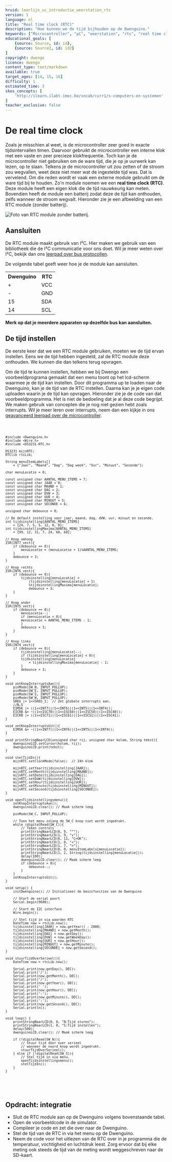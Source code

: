 ```yaml
---
hruid: leerlijn_uc_introductie_weerstation_rtc
version: 1
language: nl
title: "Real time clock (RTC)"
description: "Hoe kunnen we de tijd bijhouden op de Dwenguino."
keywords: ["Microcontroller", "µC", "weerstation", "rtc", "real time clock", "tijd"]
educational_goals: [
    {source: Source, id: id}, 
    {source: Source2, id: id2}
]
copyright: dwengo
licence: dwengo
content_type: text/markdown
available: true
target_ages: [14, 15, 16]
difficulty: 1
estimated_time: 3
skos_concepts: [
    'http://ilearn.ilabt.imec.be/vocab/curr1/s-computers-en-systemen'
]
teacher_exclusive: false
---
```


# De real time clock

Zoals je misschien al weet, is de microcontroller zeer goed in exacte tijdsintervallen timen. Daarvoor gebruikt de microcontroller een interne klok met een vaste en zeer precieze klokfrequentie. Toch kan je de microcontroller niet gebruiken om de ware tijd, die je op je uurwerk kan lezen, op te slaan. Telkens je de microcontroller uit zou zetten of de stroom zou wegvallen, weet deze niet meer wat de ingestelde tijd was. Dat is vervelend. Om die reden wordt er vaak een externe module gebruikt om de ware tijd bij te houden. Zo'n module noemen we een **real time clock (RTC)**. Deze module heeft een eigen klok die de tijd nauwkeurig kan meten. Bovendien heeft de module een batterij zodat deze de tijd kan onthouden, zelfs wanneer de stroom wegvalt. Hieronder zie je een afbeelding van een RTC module (zonder batterij).

![Foto van RTC module zonder batterij.](images/rtc.jpg)

## Aansluiten

De RTC module maakt gebruik van I²C. Hier maken we gebruik van een bibliotheek die de I²C communicatie voor ons doet. Wil je meer weten over I²C, bekijk dan ons [leerpad over bus protocollen](https://www.dwengo.org/learning-path.html?hruid=pc_leerlijn_bus_protocollen&language=nl&te=true&source_page=%2Fphysical_computing%2F&source_title=%20Physical%20computing#org-dwengo-pc-bus-protocollen-introductie;nl;1).

De volgende tabel geeft weer hoe je de module kan aansluiten.

<table>
    <tr>
        <th>Dwenguino</th>
        <th>RTC</th>
    </tr>
    <tr>
        <td>+</td>
        <td>VCC</td>
    </tr>
    <tr>
        <td>-</td>
        <td>GND</td>
    </tr>
    <tr>
        <td>15</td>
        <td>SDA</td>
    </tr>
    <tr>
        <td>14</td>
        <td>SCL</td>
    </tr>
</table>

**Merk op dat je meerdere apparaten op dezelfde bus kan aansluiten.**

## De tijd instellen

De eerste keer dat we een RTC module gebruiken, moeten we de tijd ervan instellen. Eens we de tijd hebben ingesteld, zal de RTC module deze onthouden. We kunnen die dan telkens terug opvragen.

Om de tijd te kunnen instellen, hebben we bij Dwengo een voorbeeldprograma gemaakt dat een menu toont op het lcd-scherm waarmee je de tijd kan instellen. Door dit programma up te loaden naar de Dwenguino, kan je de tijd van de RTC instellen. Daarna kan je je eigen code uploaden waarin je de tijd kan opvragen. Hieronder zie je de code van dat voorbeeldprogramma. Het is niet de bedoeling dat je al deze code begrijpt. We maken gebruik van concepten die je nog niet gezien hebt zoals interrupts. Wil je meer leren over interrupts, neem dan een kijkje in ons [geavanceerd leerpad over de microcontroller](https://www.dwengo.org/learning-path.html?hruid=pc_leerlijn_g4&language=nl&te=true&source_page=%2Fphysical_computing%2F&source_title=%20Physical%20computing#pc_micro_tei;nl;3).

<div class="dwengo-content dwengo-code-simulator">
    <pre>
<code class="language-cpp" data-filename="filename.cpp">

    #include <Dwenguino.h>
    #include <Wire.h>
    #include <DS3231-RTC.h>

    DS3231 mijnRTC;
    RTClib rtcLib;

    String menuItemLabels[]
        = {"Jaar", "Maand", "Dag", "Dag week", "Uur", "Minuut", "Seconde"};

    char menuLocatie = 0;

    const unsigned char AANTAL_MENU_ITEMS = 7;
    const unsigned char JAAR = 0;
    const unsigned char MAAND = 1;
    const unsigned char DAG = 2;
    const unsigned char DVW = 3;
    const unsigned char UUR = 4;
    const unsigned char MINUUT = 5;
    const unsigned char SECONDE = 6;

    unsigned char debounce = 0;

    // De default instelling voor jaar, maand, dag, dVW, uur, minuut en seconde.
    int tijdsinstelling[AANTAL_MENU_ITEMS]
        = {24, 7, 5, 5, 12, 0, 0};
    int tijdsinstellingMaxima[AANTAL_MENU_ITEMS]
        = {99, 12, 31, 7, 24, 60, 60};

    // Knop omhoog
    ISR(INT7_vect){
        if (debounce == 0){
            menuLocatie = (menuLocatie + 1)%AANTAL_MENU_ITEMS;
        }
        debounce = 3;
    }

    // Knop rechts
    ISR(INT6_vect){
        if (debounce == 0){
            tijdsinstelling[menuLocatie] =
                (tijdsinstelling[menuLocatie] + 1)
                %tijdsinstellingMaxima[menuLocatie];
                debounce = 3;
        }
    }

    // Knop onder
    ISR(INT5_vect){
        if (debounce == 0){
            menuLocatie--;
            if (menuLocatie < 0){
            menuLocatie = AANTAL_MENU_ITEMS - 1;
            }
            debounce = 3;
        }
    }

    // Knop links
    ISR(INT4_vect){
        if (debounce == 0){
            tijdsinstelling[menuLocatie]--;
            if (tijdsinstelling[menuLocatie] < 0){
            tijdsinstelling[menuLocatie] 
                = tijdsinstellingMaxima[menuLocatie] - 1;
            }
            debounce = 3;
        }
    }

    void zetKnopInterruptsAan(){
        pinMode(SW_N, INPUT_PULLUP);
        pinMode(SW_E, INPUT_PULLUP);
        pinMode(SW_S, INPUT_PULLUP);
        pinMode(SW_W, INPUT_PULLUP);
        SREG |= 1<<SREG_I;  // Zet globale interrupts aan.
        //N,S
        EIMSK |= ((1<<INT7)|(1<<INT6)|(1<<INT5)|(1<<INT4));
        EICRB &= ~((1<<ISC70)|(1<<ISC60)|(1<<ISC50)|(1<<ISC40));
        EICRB |= ((1<<ISC71)|(1<<ISC61)|(1<<ISC51))|(1<<ISC41);
    }

    void zetKnopInterruptsUit(){
        EIMSK &= ~((1<<INT7)|(1<<INT6)|(1<<INT5)|(1<<INT4));
    }

    void printStringNaarLCD(unsigned char rij, unsigned char kolom, String tekst){
        dwenguinoLCD.setCursor(kolom, rij);
        dwenguinoLCD.print(tekst);
    }

    void stelTijdIn(){
        mijnRTC.setClockMode(false);  // 24h klok

        mijnRTC.setYear(tijdsinstelling[JAAR]);
        mijnRTC.setMonth(tijdsinstelling[MAAND]);
        mijnRTC.setDate(tijdsinstelling[DAG]);
        mijnRTC.setDoW(tijdsinstelling[DVW]);
        mijnRTC.setHour(tijdsinstelling[UUR]);
        mijnRTC.setMinute(tijdsinstelling[MINUUT]);
        mijnRTC.setSecond(tijdsinstelling[SECONDE]);
    }

    void openTijdsinstellingsmenu(){
        zetKnopInterruptsAan();
        dwenguinoLCD.clear(); // Maak scherm leeg

        pinMode(SW_C, INPUT_PULLUP);

        // Toon het menu zolang de SW_C knop niet wordt ingedrukt.
        while (digitalRead(SW_C)){
            // Teken controls
            printStringNaarLCD(0, 9, "^");
            printStringNaarLCD(1, 9, "v");
            printStringNaarLCD(0, 11, "C=OK");
            printStringNaarLCD(1, 0, "<");
            printStringNaarLCD(1, 7, ">");
            printStringNaarLCD(0, 0, menuItemLabels[menuLocatie]);
            printStringNaarLCD(1, 2, String(tijdsinstelling[menuLocatie]));
            delay(100);
            dwenguinoLCD.clear(); // Maak scherm leeg
            if (debounce > 0){
                debounce--;
            }
        }
        zetKnopInterruptsUit();
    }

    void setup() {
        initDwenguino(); // Initialiseer de basisfuncties van de Dwenguino

        // Start de serial poort
        Serial.begin(9600);

        // Start de I2C interface
        Wire.begin();

        // Stel tijd in via waarden RTC
        DateTime now = rtcLib.now();
        tijdsinstelling[JAAR] = now.getYear() - 2000;
        tijdsinstelling[MAAND] = now.getMonth();
        tijdsinstelling[DAG] = now.getDay();
        tijdsinstelling[DVW] = now.getWeekDay();
        tijdsinstelling[UUR] = now.getHour();
        tijdsinstelling[MINUUT] = now.getMinute();
        tijdsinstelling[SECONDE] = now.getSecond();
    }

    void stuurTijdOverSerieel(){
        DateTime now = rtcLib.now();

        Serial.print(now.getDay(), DEC);
        Serial.print('/');
        Serial.print(now.getMonth(), DEC);
        Serial.print('/');
        Serial.print(now.getYear(), DEC);
        Serial.print(' ');
        Serial.print(now.getHour(), DEC);
        Serial.print(':');
        Serial.print(now.getMinute(), DEC);
        Serial.print(':');
        Serial.print(now.getSecond(), DEC);
        Serial.println();
    }

    void loop() {
        printStringNaarLCD(0, 0, "N:Tijd sturen");
        printStringNaarLCD(1, 0, "S:Tijd instellen");
        delay(500);
        dwenguinoLCD.clear(); // Maak scherm leeg

        if (!digitalRead(SW_N)){
            // Stuur tijd door over serieel
            // wanneer de noord knop wordt ingedrukt.
            stuurTijdOverSerieel();
        } else if (!digitalRead(SW_S)){
            // Stel tijd in via menu.
            openTijdsinstellingsmenu();
            stelTijdIn();
        }
    }

</code>
    </pre>
</div>

<div class="dwengo-content assignment">
    <h2 class="title">Opdracht: integratie</h2>
    <div class="content">
        <ul>
            <li>Sluit de RTC module aan op de Dwenguino volgens bovenstaande tabel.</li>
            <li>Open de voorbeeldcode in de simulator.</li>
            <li>Compileer je code en zet die over naar de Dwenguino.</li>
            <li>Stel de tijd van de RTC in via het menu op de Dwenguino.</li>
            <li>Neem de code voor het uitlezen van de RTC over in je programma die de temperatuur, vochtigheid en luchtdruk leest. Zorg ervoor dat bij elke meting ook steeds de tijd van de meting wordt weggeschreven naar de SD-kaart.</li>
        </ul>
    </div>
</div>